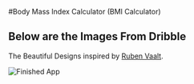 #Body Mass Index Calculator (BMI Calculator)


## Below are the Images From Dribble

The Beautiful Designs  inspired by [Ruben Vaalt](https://dribbble.com/shots/4585382-Simple-BMI-Calculator).  

![Finished App](https://github.com/londonappbrewery/Images/blob/master/bmi-calc-demo.gif)
